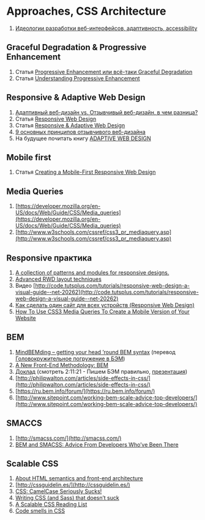 # Approaches, CSS Architecture
1. [Идеологии разработки веб-интерфейсов, адаптивность, accessibility](https://events.yandex.ru/lib/talks/1500/)
## Graceful Degradation & Progressive Enhancement
1. Статья [Progressive Enhancement или всё-таки Graceful Degradation](http://habrahabr.ru/post/157115/)
2. Статья [Understanding Progressive Enhancement](http://alistapart.com/article/understandingprogressiveenhancement)
## Responsive & Adaptive Web Design
1. [Адаптивный веб-дизайн vs. Отзывчивый веб-дизайн, в чем разница?](http://habrahabr.ru/post/148224/)
2. Статья [Responsive Web Design](http://alistapart.com/article/responsive-web-design)
3. Статья [Responsive & Adaptive Web Design](https://www.lullabot.com/blog/article/responsive-adaptive-web-design)
4. [9 основных принципов отзывчивого веб-дизайна](http://habrahabr.ru/post/243247/)
5. На будущее почитать книгу [ADAPTIVE WEB DESIGN](http://adaptivewebdesign.info/1st-edition/)
## Mobile first
1. Статья [Creating a Mobile-First Responsive Web Design](http://www.html5rocks.com/en/mobile/responsivedesign/)
## Media Queries
1. [https://developer.mozilla.org/en-US/docs/Web/Guide/CSS/Media_queries](https://developer.mozilla.org/en-US/docs/Web/Guide/CSS/Media_queries)
2. [http://www.w3schools.com/cssref/css3_pr_mediaquery.asp](http://www.w3schools.com/cssref/css3_pr_mediaquery.asp)
## Responsive практика
1. [A collection of patterns and modules for responsive designs.](http://bradfrost.github.io/this-is-responsive/patterns.html)
2. [Advanced RWD layout techniques](http://www.creativebloq.com/css3/advanced-rwd-layout-techniques-71412175?utm_source=CSS-Weekly&utm_campaign=Issue-118&utm_medium=email)
3. Видео [http://code.tutsplus.com/tutorials/responsive-web-design-a-visual-guide--net-20262](http://code.tutsplus.com/tutorials/responsive-web-design-a-visual-guide--net-20262)
4. [Как сделать один сайт для всех устройств (Responsive Web Design)](http://habrahabr.ru/post/125247/)
5. [How To Use CSS3 Media Queries To Create a Mobile Version of Your Website](http://www.smashingmagazine.com/2010/07/19/how-to-use-css3-media-queries-to-create-a-mobile-version-of-your-website/)
## BEM
1. [MindBEMding – getting your head ’round BEM syntax](http://csswizardry.com/2013/01/mindbemding-getting-your-head-round-bem-syntax/) (перевод [Головокружительное погружение в БЭМ](http://frontender.info/MindBEMding/))
2. [A New Front-End Methodology: BEM](http://www.smashingmagazine.com/2012/04/16/a-new-front-end-methodology-bem/)
3. [Доклад](https://www.youtube.com/watch?v=t8Td3Oq47yE) (смотреть 2:11:21 - Пишем БЭМ правильно, [презентация](http://webstandardsdays.ru/2014/12/06/pres/bem-right/))
4.  [http://philipwalton.com/articles/side-effects-in-css/](http://philipwalton.com/articles/side-effects-in-css/)
5.  [https://ru.bem.info/forum/](https://ru.bem.info/forum/)
6.  [http://www.sitepoint.com/working-bem-scale-advice-top-developers/](http://www.sitepoint.com/working-bem-scale-advice-top-developers/)
## SMACCS
1. [http://smacss.com/](http://smacss.com/)
2. [BEM and SMACSS: Advice From Developers Who’ve Been There](http://www.sitepoint.com/bem-smacss-advice-from-developers/)
## Scalable CSS
1. [About HTML semantics and front-end architecture](http://nicolasgallagher.com/about-html-semantics-front-end-architecture/)
2. [http://cssguidelin.es/](http://cssguidelin.es/)
3. [CSS: CamelCase Seriously Sucks!](http://csswizardry.com/2010/12/css-camel-case-seriously-sucks/)
4. [Writing CSS (and Sass) that doesn’t suck](http://ashleynolan.co.uk/blog/writing-css-and-sass-that-doesnt-suck)
5. [A Scalable CSS Reading List](https://github.com/davidtheclark/scalable-css-reading-list)
6. [Code smells in CSS](http://csswizardry.com/2012/11/code-smells-in-css/)










